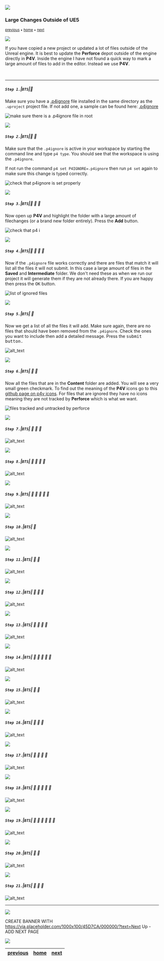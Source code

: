 ![](../images/line3.png)

### Large Changes Outside of UE5

<sub>[previous](../) • [home](../README.md#user-content-p4v) • [next](../)</sub>

![](../images/line3.png)

If you have copied a new project or updated a lot of files outside of the Unreal engine.  It is best to update the **Perforce** depot outside of the engine directly in **P4V**. Inside the engine I have not found a quick way to mark a large amount of files to add in the editor.  Instead we use **P4V**.

<br>

---


##### `Step 1.`\|`BTS`|:small_blue_diamond:

Make sure you have a [.p4ignore](../files/.p4ignore) file installed in the same directory as the `.uproject` project file. If not add one, a sample can be found here: [.p4ignore](../files/.p4ignore)

![make sure there is a .p4ignore file in root](images/p4ignore.png)

![](../images/line2.png)

##### `Step 2.`\|`BTS`|:small_blue_diamond: :small_blue_diamond: 

Make sure that the `.p4ignore` is active in your workspace by starting the command line and type `p4 type`.  You should see that the workspace is using the `.p4ignore`.

If not run the command `p4 set P4IGNORE=.p4ignore` then run `p4 set` again to make sure this change is typed correctly.

![check that p4ignore is set properly](images/p4ignoreset.png)

![](../images/line2.png)


##### `Step 3.`\|`BTS`|:small_blue_diamond: :small_blue_diamond: :small_blue_diamond:

Now open up **P4V** and highlight the folder with a large amount of filechanges (or a brand new folder entirely). Press the **Add** button.

![check that p4 i](images/addChanges.png)

![](../images/line2.png)

##### `Step 4.`\|`BTS`|:small_blue_diamond: :small_blue_diamond: :small_blue_diamond: :small_blue_diamond:

Now if the `.p4ignore` file works correctly and there are files that match it will list all the files it will not submit.  In this case a large amount of files in the **Saved** and **Intermediate** folder.  We don't need these as when we run our project it will generate them if they are not already there. If you are happy then press the <kbd>OK</kbd> button.

![list of ignored files](images/ignoredFiles.png)

![](../images/line2.png)

##### `Step 5.`\|`BTS`| :small_orange_diamond:

Now we get a list of all the files it will add.  Make sure again, there are no files that should have been removed from the `.p4ignore`.  Check the ones you want to include then add a detailed message.  Press the <kbd>submit</bbd> button.

![alt_text](images/submitAllChangedFiles.png)

![](../images/line2.png)

##### `Step 6.`\|`BTS`| :small_orange_diamond: :small_blue_diamond:

Now all the files that are in the **Content** folder are added. You will see a very small green checkmark.  To find out the meaning of the **P4V** icons go to this [github page on p4v icons](https://github.com/maubanel/p4v-unreal/blob/main/icons/README.md#user-content-p4v-icons). For files that are ignored they have no icons meaning they are not tracked by **Perforce** which is what we want.

![files tracked and untracked by perforce](images/allAdded.png)

![](../images/line2.png)

##### `Step 7.`\|`BTS`| :small_orange_diamond: :small_blue_diamond: :small_blue_diamond:

![alt_text](images/.png)

![](../images/line2.png)

##### `Step 8.`\|`BTS`| :small_orange_diamond: :small_blue_diamond: :small_blue_diamond: :small_blue_diamond:

![alt_text](images/.png)

![](../images/line2.png)

##### `Step 9.`\|`BTS`| :small_orange_diamond: :small_blue_diamond: :small_blue_diamond: :small_blue_diamond: :small_blue_diamond:

![alt_text](images/.png)

![](../images/line2.png)

##### `Step 10.`\|`BTS`| :large_blue_diamond:

![alt_text](images/.png)

![](../images/line2.png)

##### `Step 11.`\|`BTS`| :large_blue_diamond: :small_blue_diamond: 

![alt_text](images/.png)

![](../images/line2.png)


##### `Step 12.`\|`BTS`| :large_blue_diamond: :small_blue_diamond: :small_blue_diamond: 

![alt_text](images/.png)

![](../images/line2.png)

##### `Step 13.`\|`BTS`| :large_blue_diamond: :small_blue_diamond: :small_blue_diamond:  :small_blue_diamond: 

![alt_text](images/.png)

![](../images/line2.png)

##### `Step 14.`\|`BTS`| :large_blue_diamond: :small_blue_diamond: :small_blue_diamond: :small_blue_diamond:  :small_blue_diamond: 

![alt_text](images/.png)

![](../images/line2.png)

##### `Step 15.`\|`BTS`| :large_blue_diamond: :small_orange_diamond: 

![alt_text](images/.png)

![](../images/line2.png)

##### `Step 16.`\|`BTS`| :large_blue_diamond: :small_orange_diamond:   :small_blue_diamond: 

![alt_text](images/.png)

![](../images/line2.png)

##### `Step 17.`\|`BTS`| :large_blue_diamond: :small_orange_diamond: :small_blue_diamond: :small_blue_diamond:

![alt_text](images/.png)

![](../images/line2.png)

##### `Step 18.`\|`BTS`| :large_blue_diamond: :small_orange_diamond: :small_blue_diamond: :small_blue_diamond: :small_blue_diamond:

![alt_text](images/.png)

![](../images/line2.png)

##### `Step 19.`\|`BTS`| :large_blue_diamond: :small_orange_diamond: :small_blue_diamond: :small_blue_diamond: :small_blue_diamond: :small_blue_diamond:

![alt_text](images/.png)

![](../images/line2.png)

##### `Step 20.`\|`BTS`| :large_blue_diamond: :large_blue_diamond:

![alt_text](images/.png)

![](../images/line2.png)

##### `Step 21.`\|`BTS`| :large_blue_diamond: :large_blue_diamond: :small_blue_diamond:

![alt_text](images/.png)

___


![](../images/line.png)

CREATE BANNER WITH https://via.placeholder.com/1000x100/45D7CA/000000/?text=Next Up - ADD NEXT PAGE

![](../images/line.png)

| [previous](../)| [home](../README.md#user-content-p4v) | [next](../)|
|---|---|---|

